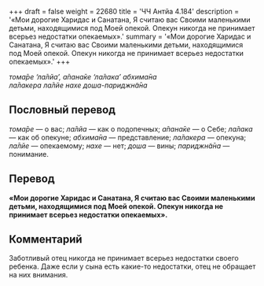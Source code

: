 +++
draft = false
weight = 22680
title = 'ЧЧ Антйа 4.184'
description = '«Мои дорогие Харидас и Санатана, Я считаю вас Своими маленькими детьми, находящимися под Моей опекой. Опекун никогда не принимает всерьез недостатки опекаемых».'
summary = '«Мои дорогие Харидас и Санатана, Я считаю вас Своими маленькими детьми, находящимися под Моей опекой. Опекун никогда не принимает всерьез недостатки опекаемых».'
+++

_тома̄ре ‘ла̄лйа’, а̄пана̄ке ‘ла̄лака’ абхима̄на  
ла̄лакера ла̄лйе нахе доша-париджн̃а̄на_

## Пословный перевод

_тома̄ре_ — о вас; _ла̄лйа_ — как о подопечных; _а̄пана̄ке_ — о Себе; _ла̄лака_ — как об опекуне; _абхима̄на_ — представление; _ла̄лакера_ — опекуна; _ла̄лйе_ — опекаемому; _нахе_ — нет; _доша_ — вины; _париджн̃а̄на_ — понимание.

## Перевод

**«Мои дорогие Харидас и Санатана, Я считаю вас Своими маленькими детьми, находящимися под Моей опекой. Опекун никогда не принимает всерьез недостатки опекаемых».**

## Комментарий

Заботливый отец никогда не принимает всерьез недостатки своего ребенка. Даже если у сына есть какие-то недостатки, отец не обращает на них внимания.

